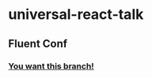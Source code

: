 # universal-react-talk

## Fluent Conf

### [You want this branch!](https://github.com/jackfranklin/universal-react-talk/tree/fluent-conf-version)
